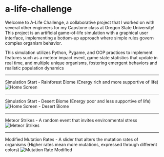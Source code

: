 # a-life-challenge
Welcome to A-Life Challenge, a collaborative project that I worked on with several other engineers for my Capstone class at Oregon State University! This project is an artificial game-of-life simulation with a graphical user interface,
implementing a bottom-up approach where simple rules govern complex organism behavior.

This simulation utilizes Python, Pygame, and OOP practices to implement features such as a meteor impact event, game state statistics that
update in real time, and multiple unique organisms, fostering emergent behaviors and realistic population dynamics

-------------------------------------------------------------------------------------------- 

Simulation Start - Rainforest Biome (Energy rich and more supportive of life)
![Home Screen](https://github.com/user-attachments/assets/9c0a5f17-c483-41df-b0bd-486ef63f529a)

--------------------------------------------------------------------------------------------

Simulation Start - Desert Biome (Energy poor and less supportive of life)
![Home Screen - Desert Biome](https://github.com/user-attachments/assets/98506817-74b8-460d-b75f-ca44faa2efc5)

--------------------------------------------------------------------------------------------

Meteor Strikes - A random event that invites environmental stress
![Meteor Strikes](https://github.com/user-attachments/assets/be993ad4-3580-4eb7-88cc-831f49553b7a)

--------------------------------------------------------------------------------------------

Modified Mutation Rates - A slider that alters the mutation rates of organisms (Higher rates mean more mutations, expressed through different colors)
![Mutation Rate Modified](https://github.com/user-attachments/assets/30125812-8a45-4ed6-a6ec-463802f0b893)
